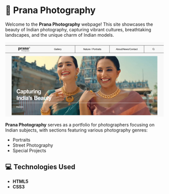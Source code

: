 # 📸 Prana Photography

Welcome to the **Prana Photography** webpage! This site showcases the beauty of Indian photography, capturing vibrant cultures, breathtaking landscapes, and the unique charm of Indian models.

![Indian Photography](https://github.com/soumadip-dev/CSS-Learning-Projects/blob/main/08-photography-website/Assets/screeenshot.png)

**Prana Photography** serves as a portfolio for photographers focusing on Indian subjects, with sections featuring various photography genres:

- Portraits
- Street Photography
- Special Projects

## 💻 Technologies Used

- **HTML5**
- **CSS3**
